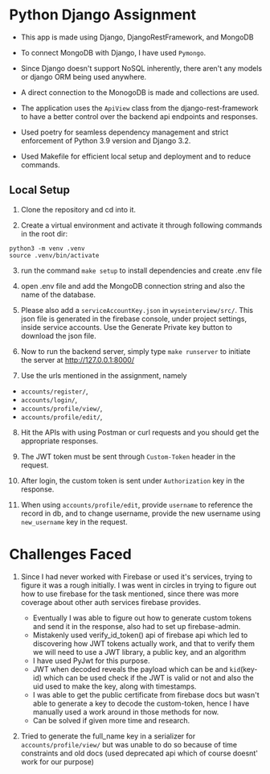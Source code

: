 # Python Django Assignment

- This app is made using Django, DjangoRestFramework, and MongoDB

- To connect MongoDB with Django, I have used `Pymongo`.

- Since Django doesn't support NoSQL inherently, there aren't any models or django ORM being used anywhere.

- A direct connection to the MonogoDB is made and collections are used.

- The application uses the `ApiView` class from the django-rest-framework to have a better control over the backend api endpoints and responses.

- Used poetry for seamless dependency management and strict enforcement of Python 3.9 version and Django 3.2.

- Used Makefile for efficient local setup and deployment and to reduce commands.
## Local Setup

1) Clone the repository and cd into it.

2) Create a virtual environment and activate it through following commands in the root dir:
```
python3 -m venv .venv
source .venv/bin/activate
```
3) run the command `make setup` to install dependencies and create .env file

4) open .env file and add the MongoDB connection string and also the name of the database.

5) Please also add a `serviceAccountKey.json` in `wyseinterview/src/`. This json file is generated in the firebase console, under project settings, inside service accounts. Use the Generate Private key button to download the json file.

6) Now to run the backend server, simply type `make runserver` to initiate the server at http://127.0.0.1:8000/

7) Use the urls mentioned in the assignment, namely
 - `accounts/register/`,
 - `accounts/login/`,
 - `accounts/profile/view/`,
 - `accounts/profile/edit/`,

 8) Hit the APIs with using Postman or curl requests and you should get the appropriate responses.

 9) The JWT token must be sent through `Custom-Token` header in the request.

 10) After login, the custom token is sent under `Authorization` key in the response.

 11) When using `accounts/profile/edit`, provide `username` to reference the record in db, and to change username, provide the new username using `new_username` key in the request.


# Challenges Faced

1) Since I had never worked with Firebase or used it's services, trying to figure it was a rough initially. I was went in circles in trying to figure out how to use firebase for the task mentioned, since there was more coverage about other auth services firebase provides.

    - Eventually I was able to figure out how to generate custom tokens and send it in the response, also had to set up firebase-admin.
    - Mistakenly used verify_id_token() api of firebase api which led to discovering how JWT tokens actually work, and that to verify them we will need to use a JWT library, a public key, and an algorithm
    - I have used PyJwt for this purpose.
    - JWT when decoded reveals the payload which can be and `kid`(key-id) which can be used check if the JWT is valid or not and also the uid used to make the key, along with timestamps.
    - I was able to get the public certificate from firebase docs but wasn't able to generate a key to decode the custom-token, hence I have manually used a work around in those methods for now.
    - Can be solved if given more time and research.

2) Tried to generate the full_name key in a serializer for `accounts/profile/view/` but was unable to do so because of time constraints and old docs (used deprecated api which of course doesnt' work for our purpose)
